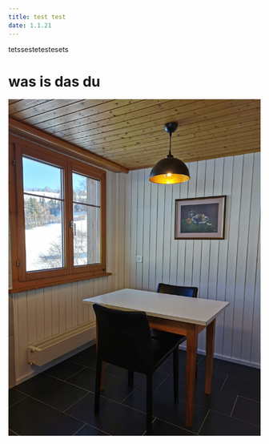 ```yaml
---
title: test test
date: 1.1.21
---
```

tetssestetestesets

# was is das du

![](/images/uploads/img_20210124_150437.jpg)